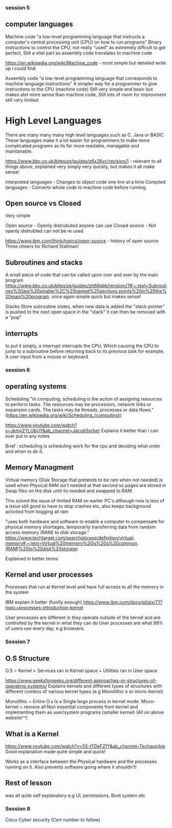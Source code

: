 ### **session 5**

## computer languages

Machine code "a low-level programming language that instructs a computer's central processing unit (CPU) on how to run programs"
Binary instructions to control the CPU, not really "used" as extremely diffcult to get perfect, Still a vital part as assembly code translates to machine code

https://en.wikipedia.org/wiki/Machine_code - most simple but detailed write up i could find 

Assembly code "a low-level programming language that corresponds to machine language instructions"
A simpler way for a programmer to give instructions to the CPU (machine code)
Still very simple and basic but makes alot more sense than machine code, Still lots of room for improvment still very limited

# High Level Languages
There are many many many high level languages such as C, Java or BASIC
These languages make it a lot easier for programmers to make more complicated programs as its far more readable, managable and maintanable.

https://www.bbc.co.uk/bitesize/guides/z6x26yc/revision/1 - relevant to all things above, explained very simply very quickly, but makes it all make sense!

interpreted languages - Changes to object code one line at a time
Compiled languages - Converts whole code to machine code before running

## Open source vs Closed
 Very simple

 Open source - Openly distrubuted anyone can use
 Closed source - Not openly distrubted can not be re used

 https://www.ibm.com/think/topics/open-source - history of open source
 Three cheers for Richard Stallman!

 ## Subroutines and stacks
A small piece of code that can be called upon over and over by the main program
https://www.bbc.co.uk/bitesize/guides/zh66pbk/revision/7#:~:text=Subroutines%20are%20smaller%2C%20named%20sections,points%20in%20the%20main%20program. once again simple quick but makes sense!

Stacks Store subroutine states, when new data is added the "stack pointer" is pushed to the next open space in the "stack" it can then be removed with a "pop" 

## interrupts

to put it simply, a interrupt interrupts the CPU, Which causing the CPU to jump to a subroutine before returning back to its previous task
for example, A user input from a mouse or keyboard 



### **session 6**

## operating systems
Scheduling "In computing, scheduling is the action of assigning resources to perform tasks. The resources may be processors, network links or expansion cards. The tasks may be threads, processes or data flows." (https://en.wikipedia.org/wiki/Scheduling_(computing))

https://www.youtube.com/watch?v=Jkmy2YLUbUY&ab_channel=JacobSorber Explains it better than i can ever put in any notes

Brief : scheduling is scheduling work for the cpu and deciding what order and when to do it.

## Memory Managment

Virtual memory (Disk Storage that pretends to be ram when not needed) is used when Physical RAM isn't needed at that second so pages are stored in Swap files on the disk until its needed and swapped to RAM.

This solved the issue of limited RAM on earlier PC's although now is less of a issue still good to have to stop crashes etc, also keeps background activited from hogging all ram

"uses both hardware and software to enable a computer to compensate for physical memory shortages, temporarily transferring data from random access memory (RAM) to disk storage."  https://www.techtarget.com/searchstorage/definition/virtual-memory#:~:text=Virtual%20memory%20is%20a%20common,(RAM)%20to%20disk%20storage.

Explained in better terms


## Kernel and user processes

Processes that run at Kernel level and have full access to all the memory in the system

IBM explain it better (funilly enough) https://www.ibm.com/docs/pl/aix/7.1?topic=processes-introduction-kernel


User processes are different in they operate outside of the kernel and are controlled by the kernel in what they can do
 User processes are what 99% of users use every day, e.g browsers.

 ### Session 7

 ## O.S Structure

 O.S = Kernel > Services ran in Kernel space + Utilities ran in User space

 https://www.geeksforgeeks.org/different-approaches-or-structures-of-operating-systems/ Explains kernels and different types of structures with different combos of various kernel types (e.g Monolithic e or micro-kernel)

 Monolithic = Entire O.s Is a Single large process in kernel mode.
 Micro-kernel = remove all Non essential components from kernel and implementing them as user/system programs (smaller kernel) (All on above website^^)

## What is a Kernel

https://www.youtube.com/watch?v=5S-tTDeFZfY&ab_channel=Techquickie Good explanation made quite simple and quick!

Works as a interface between the Physical hardware and the processes running on it.
Also prevents software going where it shouldn't!

## Rest of lesson

was all quite self explanatory e.g UI, permissions, Boot system etc 


### Session 8

Cisco Cyber security (Cert number to follow)










 

 
 

 









